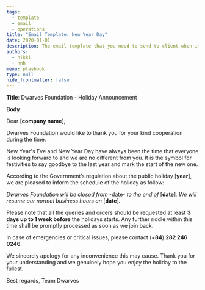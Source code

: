 ```yaml
---
tags: 
  - template
  - email
  - operations
title: "Email Template: New Year Day"
date: 2020-01-01
description: The email template that you need to send to client when it's near holiday to announce about the absence. 
authors:
  - nikki
  - hnh
menu: playbook
type: null
hide_frontmatter: false
---
```


**Title**: Dwarves Foundation - Holiday Announcement

**Body**

Dear [**company name**],

Dwarves Foundation would like to thank you for your kind cooperation during the time.

New Year's Eve and New Year Day have always been the time that everyone is looking forward to and we are no different from you. It is the symbol for festivities to say goodbye to the last year and mark the start of the new one.

According to the Government’s regulation about the public holiday [**year**], we are pleased to inform the schedule of the holiday as follow:

*Dwarves Foundation will be closed from* -date- *to the end of* [**date**]*. We will resume our normal business hours on* [**date**]*.*

Please note that all the queries and orders should be requested at least **3 days up to 1 week before** the holidays starts. Any further riddle within this time shall be promptly processed as soon as we join back.

In case of emergencies or critical issues, please contact (+**84**) **282 246 0246**.

We sincerely apology for any inconvenience this may cause. Thank you for your understanding and we genuinely hope you enjoy the holiday to the fullest.

Best regards,
Team Dwarves